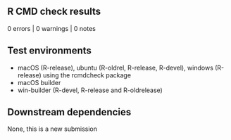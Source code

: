 ## R CMD check results

0 errors | 0 warnings | 0 notes

## Test environments

- macOS (R-release), ubuntu (R-oldrel, R-release, R-devel), windows (R-release) using the rcmdcheck package
- macOS builder 
- win-builder (R-devel, R-release and R-oldrelease)

## Downstream dependencies

None, this is a new submission
